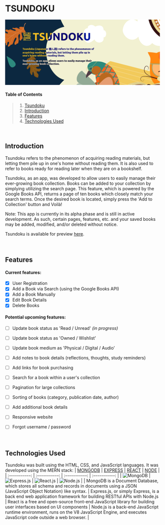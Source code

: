# TSUNDOKU

![Tsundoku Banner](/public/images/banner.png "Tsundoku")


#### Table of Contents
> 1. [Tsundoku](#tsundoku)
> 2. [Introduction](#introduction)
> 3. [Features](#features)
> 4. [Technologies Used](#technologies-used)

<br>

## Introduction

Tsundoku refers to the phenomenon of acquiring reading materials, but letting them pile up in one's home without reading them. It is also used to refer to books ready for reading later when they are on a bookshelf.

Tsundoku, as an app, was developed to allow users to easily manage their ever-growing book collection. Books can be added to your collection by simplying utilizing the search page. This feature, which is powered by the Google Books API, returns a page of ten books which closely match your search terms. Once the desired book is located, simply press the 'Add to Collection' button and Voilà!

Note: This app is currently in its alpha phase and is still in active development. As such, certain pages, features, etc. and your saved books may be added, modified, and/or deleted without notice.

Tsundoku is available for preview [here](https://tsundoku-crpc.onrender.com).
<br><br><br>


## Features

#### Current features:
- [x] User Registration
- [x] Add a Book via Search (using the Google Books API)
- [x] Add a Book Manually
- [x] Edit Book Details
- [x] Delete Books

#### Potential upcoming features:
- [ ] Update book status as 'Read / Unread' <em>(in progress)</em>
- [ ] Update book status as 'Owned / Wishlist'
- [ ] Update book medium as 'Physical / Digital / Audio'
- [ ] Add notes to book details (reflections, thoughts, study reminders)
- [ ] Add links for book purchasing
- [ ] Search for a book within a user's collection
- [ ] Pagination for large collections
- [ ] Sorting of books (category, publication date, author)
- [ ] Add additional book details
- [ ] Responsive website
- [ ] Forgot username / password
<br><br><br>




## Technologies Used

Tsundoku was built using the HTML, CSS, and JavaScript languages.
It was developed using the MERN stack:
| [MONGODB](https://www.mongodb.com/) | [EXPRESS](https://expressjs.com/) | [REACT](https://reactjs.org/) | [NODE](https://nodejs.org/en/) |
| :-----------: | :-----------: | :-----------: | :-----------: |
| ![MongoDB](https://img.shields.io/badge/MongoDB-4EA94B?style=flat&logo=mongodb&logoColor=white) | ![Express.js](https://img.shields.io/badge/Express.js-404D59?style=flat&logo=express&logoColor=white) | ![React.js](https://img.shields.io/badge/React-20232A?style=flat&logo=react&logoColor=61DAFB) | ![Node.js](https://img.shields.io/badge/Node.js-43853D?style=flat&logo=node.js&logoColor=white) |
| MongoDB is a Document Database, which stores all schema and records in documents using a JSON (JavaScript Object Notation) like syntax. | Express.js, or simply Express, is a back end web application framework for building RESTful APIs with Node.js | React is a free and open-source front-end JavaScript library for building user interfaces based on UI components | Node.js is a back-end JavaScript runtime environment, runs on the V8 JavaScript Engine, and executes JavaScript code outside a web browser. |